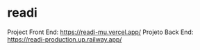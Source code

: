 # readi

Project Front End: https://readi-mu.vercel.app/
Projeto Back End: https://readi-production.up.railway.app/
